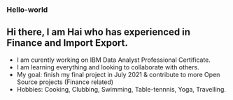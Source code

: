 ### Hello-world
## Hi there, I am Hai who has experienced in Finance and Import Export.
- I am curently working on IBM Data Analyst Professional Certificate.
- I am learning everything and looking to collaborate with others.
- My goal: finish my final project in July 2021 & contribute to more Open Source projects (Finance related)
- Hobbies: Cooking, Clubbing, Swimming, Table-tennnis, Yoga, Travelling.
